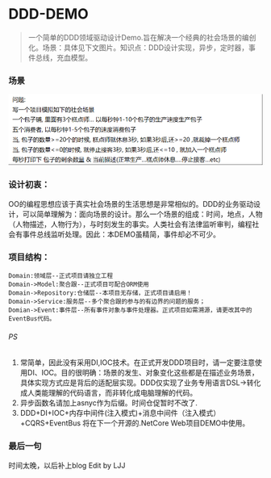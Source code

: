 # DDD-DEMO
> 一个简单的DDD领域驱动设计Demo.旨在解决一个经典的社会场景的编创化。场景：具体见下文图片。知识点：DDD设计实现，异步，定时器，事件总线，充血模型。


### 场景
![image](https://github.com/ImagineL/DDD-DEMO/blob/master/scence.png?raw=true)

### 设计初衷：
OO的编程思想应该于真实社会场景的生活思想是非常相似的。DDD的业务驱动设计，可以简单理解为：面向场景的设计。那么一个场景的组成：时间，地点，人物（人物描述，人物行为），与时刻发生的事实。人类社会有法律监听审判，编程社会有事件总线监听处理。因此：本DEMO虽精简，事件却必不可少。

### 项目结构：

```
Domain:领域层--正式项目请独立工程
Domain->Model:聚合跟--正式项目可配合ORM使用
Domain->Repository:仓储层--本项目无存储，正式项目请启用！
Domain->Service:服务层--多个聚合跟的参与的有边界的问题的服务；
Domian->Event:事件层--所有事件对象与事件处理器。正式项目如需溯源，请更改其中的EventBus代码。

```
###### PS
1. 常简单，因此没有采用DI,IOC技术。在正式开发DDD项目时，请一定要注意使用DI、IOC。目的很明确：场景的发生、对象变化这些都是在描述业务场景，具体实现方式应是背后的适配层实现。DDD仅实现了业务专用语言DSL->转化成人类能理解的代码语言，而非转化成电脑理解的代码。
2. 异步函数名请加上asnyc作为后缀。时间仓促暂时不改了.
3. DDD+DI+IOC+内存中间件(注入模式)+消息中间件（注入模式）+CQRS+EventBus 将在下一个开源的.NetCore Web项目DEMO中使用。

### 最后一句
时间太晚，以后补上blog
Edit by LJJ
